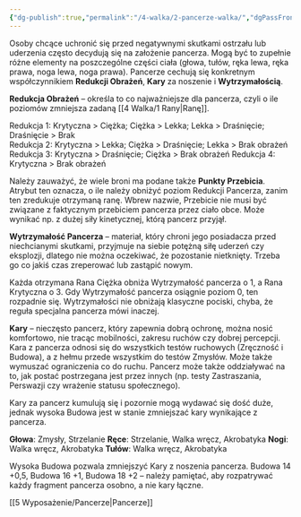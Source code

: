```yaml
---
{"dg-publish":true,"permalink":"/4-walka/2-pancerze-walka/","dgPassFrontmatter":true}
---
```


Osoby chcące uchronić się przed negatywnymi skutkami ostrzału lub uderzenia często decydują się na założenie pancerza. Mogą być to zupełnie różne elementy na poszczególne części ciała (głowa, tułów, ręka lewa, ręka prawa, noga lewa, noga prawa). Pancerze cechują się konkretnym współczynnikiem **Redukcji Obrażeń**, **Kary** za noszenie i **Wytrzymałością**.

**Redukcja Obrażeń** – określa to co najważniejsze dla pancerza, czyli o ile poziomów zmniejsza zadaną [[4 Walka/1 Rany\|Ranę]].

Redukcja 1: Krytyczna > Ciężka; Ciężka > Lekka; Lekka > Draśnięcie; Draśnięcie > Brak  
Redukcja 2: Krytyczna > Lekka; Ciężka > Draśnięcie; Lekka > Brak obrażeń
Redukcja 3: Krytyczna > Draśnięcie; Ciężka > Brak obrażeń
Redukcja 4: Krytyczna > Brak obrażeń

Należy zauważyć, że wiele broni ma podane także **Punkty Przebicia**. Atrybut ten oznacza, o ile należy obniżyć poziom Redukcji Pancerza, zanim ten zredukuje otrzymaną ranę. Wbrew nazwie, Przebicie nie musi być związane z faktycznym przebiciem pancerza przez ciało obce. Może wynikać np. z dużej siły kinetycznej, którą pancerz przyjął.

**Wytrzymałość Pancerza** – materiał, który chroni jego posiadacza przed niechcianymi skutkami, przyjmuje na siebie potężną siłę uderzeń czy eksplozji, dlatego nie można oczekiwać, że pozostanie nietknięty. Trzeba go co jakiś czas zreperować lub zastąpić nowym.

Każda otrzymana Rana Ciężka obniża Wytrzymałość pancerza o 1, a Rana Krytyczna o 3. Gdy Wytrzymałość pancerza osiągnie poziom 0, ten rozpadnie się. Wytrzymałości nie obniżają klasyczne pociski, chyba, że reguła specjalna pancerza mówi inaczej.

**Kary** – nieczęsto pancerz, który zapewnia dobrą ochronę, można nosić komfortowo, nie tracąc mobilności, zakresu ruchów czy dobrej percepcji. Kara z pancerza odnosi się do wszystkich testów ruchowych (Zręczność i Budowa), a z hełmu przede wszystkim do testów Zmysłów. Może także wymuszać ograniczenia co do ruchu. Pancerz może także oddziaływać na to, jak postać postrzegana jest przez innych (np. testy Zastraszania, Perswazji czy wrażenie statusu społecznego).

Kary za pancerz kumulują się i pozornie mogą wydawać się dość duże, jednak wysoka Budowa jest w stanie zmniejszać kary wynikające z pancerza.

**Głowa**: Zmysły, Strzelanie
**Ręce**: Strzelanie, Walka wręcz, Akrobatyka
**Nogi**: Walka wręcz, Akrobatyka
**Tułów**: Walka wręcz, Akrobatyka

Wysoka Budowa pozwala zmniejszyć Kary z noszenia pancerza. Budowa 14 +0,5, Budowa 16 +1, Budowa 18 +2 – należy pamiętać, aby rozpatrywać każdy fragment pancerza osobno, a nie kary łączne.

[[5 Wyposażenie/Pancerze\|Pancerze]]